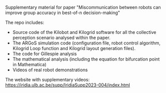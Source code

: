 Supplementary material for paper "Miscommunication between robots can improve group accuracy in best-of-n decision-making"

The repo includes:

   *  Source code of the Kilobot and Kilogrid software for all the collective perception scenario analysed within the paper.
   *  The ARGoS simulation code (configuration file, robot control algorithm, Kilogrid Loop function and Kilogrid layout generation files).
   *  The code for Gillespie analysis
   *  The mathematical analysis (including the equation for bifurcation point in Mathematica)
   *  Videos of real robot demonstrations


The website with supplementary videos: https://iridia.ulb.ac.be/supp/IridiaSupp2023-004/index.html 
